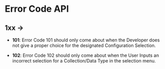 ﻿# Error Code API

## 1xx ->

* __101__:
    Error Code 101 should only come about when the Developer does not give a proper choice for the designated Configuration Selection.

* __102__:
    Error Code 102 should only come about when the User Inputs an incorrect selection for a Collection/Data Type in the selection menu.
